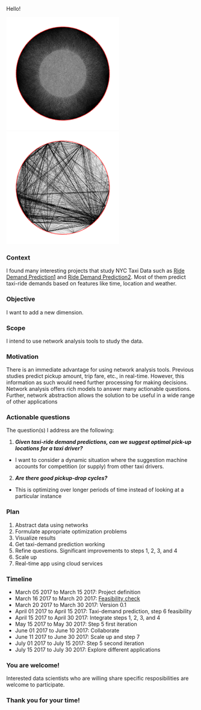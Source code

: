 Hello!


<img src="https://github.com/jArumugam/BigFish/blob/master/results/unweighted_graph_Y16_full.png" width="300" height="300" /><img src="https://github.com/jArumugam/BigFish/blob/master/results/weighted_graph_Y16_partial.png" width="300" height="300" />

### Context
I found many interesting projects that study NYC Taxi Data such as [Ride Demand Prediction1](https://github.com/Sapphirine/Analyzing1Billion-NYC_Yellow_Taxi_Rides_for_Ride_Demands_Prediction) and [Ride Demand Prediction2](http://sdaulton.github.io/TaxiPrediction/).
Most of them predict taxi-ride demands based on features like time, location and weather. 

### Objective
I want to add a new dimension. 

### Scope
I intend to use network analysis tools to study the data. 

### Motivation
There is an immediate advantage for using network analysis tools. 
Previous studies predict pickup amount, trip fare, etc., in real-time. 
However, this information as such would need further processing for making decisions. 
Network analysis offers rich models to answer many actionable questions. 
Further, network abstraction allows the solution to be useful in a wide range of other applications

### Actionable questions
The question(s) I address are the following:
1. **_Given taxi-ride demand predictions, can we suggest optimal pick-up locations for a taxi driver?_** 
  - I want to consider a dynamic situation where the suggestion machine accounts for competition (or supply) from other taxi drivers. 

2. **_Are there good pickup-drop cycles?_** 
  - This is optimizing over longer periods of time instead of looking at a particular instance 

### Plan
1. Abstract data using networks 
2. Formulate appropriate optimization problems 
3. Visualize results
4. Get taxi-demand prediction working 
5. Refine questions. Significant improvements to steps 1, 2, 3, and 4 
6. Scale up 
7. Real-time app using cloud services 

### Timeline
- March 05 2017 to March 15 2017: Project definition 
- March 16 2017 to March 20 2017: [Feasibility check](https://github.com/jArumugam/BigFish/blob/master/notebooks/NB01%20Data%20Exploration.ipynb) 
- March 20 2017 to March 30 2017: Version 0.1 
- April 01 2017 to April 15 2017: Taxi-demand prediction, step 6 feasibility 
- April 15 2017 to April 30 2017: Integrate steps 1, 2, 3, and 4 
- May 15 2017 to May 30 2017: Step 5 first iteration 
- June 01 2017 to June 10 2017: Collaborate 
- June 11 2017 to June 30 2017: Scale up and step 7 
- July 01 2017 to July 15 2017: Step 5 second iteration 
- July 15 2017 to July 30 2017: Explore different applications

### You are welcome!
Interested data scientists who are willing share specific resposibilities are welcome to participate. 

### Thank you for your time! 
